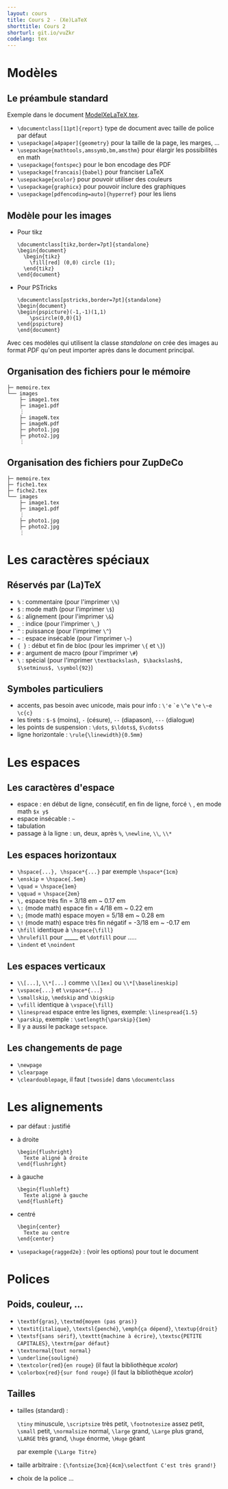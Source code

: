 ```yaml
---
layout: cours
title: Cours 2 - (Xe)LaTeX
shorttitle: Cours 2
shorturl: git.io/vuZkr
codelang: tex
---
```


# Modèles

## Le préambule standard

Exemple dans le document [ModelXeLaTeX.tex](https://ktzanev.github.io/tex4lille1/Exemples/ModelXeLaTeX.tex).

- `\documentclass[11pt]{report}` type de document avec taille de police par défaut
- `\usepackage[a4paper]{geometry}` pour la taille de la page, les marges, ...
- `\usepackage{mathtools,amssymb,bm,amsthm}` pour élargir les possibilités en math
- `\usepackage{fontspec}` pour le bon encodage des PDF
- `\usepackage[francais]{babel}` pour franciser LaTeX
- `\usepackage{xcolor}` pour pouvoir utiliser des couleurs
- `\usepackage{graphicx}` pour pouvoir inclure des graphiques
- `\usepackage[pdfencoding=auto]{hyperref}` pour les liens

## Modèle pour les images

- Pour tikz

  ~~~~~~
  \documentclass[tikz,border=7pt]{standalone}
  \begin{document}
    \begin{tikz}
      \fill[red] (0,0) circle (1);
    \end{tikz}
  \end{document}
  ~~~~~~

- Pour PSTricks 

  ~~~~~~
  \documentclass[pstricks,border=7pt]{standalone}
  \begin{document}
  \begin{pspicture}(-1,-1)(1,1)
      \pscircle(0,0){1}
  \end{pspicture}
  \end{document}
  ~~~~~~

Avec ces modèles qui utilisent la classe _standalone_ on crée des images au format _PDF_ qu'on peut importer après dans le document principal.

## Organisation des fichiers pour le mémoire

~~~~~~
├─ memoire.tex
└── images
    ├─ image1.tex
    ├─ image1.pdf
    ⋮
    ├─ imageN.tex
    ├─ imageN.pdf
    ├─ photo1.jpg
    ├─ photo2.jpg
    ⋮
~~~~~~

## Organisation des fichiers pour ZupDeCo

~~~~~~
├─ memoire.tex
├─ fiche1.tex
├─ fiche2.tex
└── images
    ├─ image1.tex
    ├─ image1.pdf
    ⋮
    ├─ photo1.jpg
    ├─ photo2.jpg
    ⋮
~~~~~~

# Les caractères spéciaux

## Réservés par (La)TeX

- `%`   : commentaire (pour l'imprimer `\%`)
- `$`   : mode math (pour l'imprimer `\$`)
- `&`   : alignement (pour l'imprimer `\&`)
- `_`   : indice (pour l'imprimer `\_`)
- `^`   : puissance (pour l'imprimer `\^`)
- `~`   : espace insécable (pour l'imprimer `\~`)
- `{ }` : début et fin de bloc (pour les imprimer `\{` et `\}`)
- `#`   : argument de macro (pour l'imprimer `\#`)
- `\`   : spécial (pour l'imprimer `\textbackslash, $\backslash$, $\setminus$, \symbol{92}`)

## Symboles particuliers

- accents, pas besoin avec unicode, mais pour info :
  `\'e` <code>\`e</code> `\^e` `\"e` `\~e` `\c{c}`
- les tirets :
  `$-$` (moins), `-` (césure), `--` (diapason), `---` (dialogue)
- les points de suspension :
  `\dots`, `$\ldots$`, `$\cdots$`
- ligne horizontale :
  `\rule{\linewidth}{0.5mm}`

# Les espaces

## Les caractères d'espace

- espace : en début de ligne, consécutif, en fin de ligne, forcé `\` , en mode math `$x y$`
- espace insécable : `~`
- tabulation
- passage à la ligne : un, deux, après `%`, `\newline`, `\\`, `\\*`

## Les espaces horizontaux

- `\hspace{...}, \hspace*{...}` par exemple `\hspace*{1cm}`
- `\enskip` = `\hspace{.5em}`
- `\quad` = `\hspace{1em}`
- `\qquad` = `\hspace{2em}`
- `\,` espace très fin = 3/18 em ~ 0.17 em
- `\:` (mode math) espace fin = 4/18 em ~ 0.22 em
- `\;` (mode math) espace moyen = 5/18 em ~ 0.28 em
- `\!` (mode math) espace très fin négatif = -3/18 em ~ -0.17 em
- `\hfill` identique à `\hspace{\fill}`
- `\hrulefill` pour _____ et `\dotfill` pour .....
- `\indent` et `\noindent`

## Les espaces verticaux

- `\\[...]`, `\\*[...]` comme `\\[1ex]` ou `\\*[\baselineskip]`
- `\vspace{...}` et `\vspace*{...}`
- `\smallskip`, `\medskip` and `\bigskip`
- `\vfill` identique à `\vspace{\fill}`
- `\linespread` espace entre les lignes, exemple: `\linespread{1.5}`
- `\parskip`, exemple : `\setlength{\parskip}{1em}`
- Il y a aussi le package `setspace`.

## Les changements de page

- `\newpage`
- `\clearpage`
- `\cleardoublepage`, il faut `[twoside]` dans `\documentclass`

# Les alignements

- par défaut : justifié
- à droite

  ~~~~~~
  \begin{flushright}
    Texte aligné à droite
  \end{flushright}
  ~~~~~~

- à gauche

  ~~~~~~
  \begin{flushleft}
    Texte aligné à gauche
  \end{flushleft}
  ~~~~~~

- centré

  ~~~~~~
  \begin{center}
    Texte au centre
  \end{center}
  ~~~~~~

- `\usepackage{ragged2e}` : (voir les options) pour tout le document

# Polices

## Poids, couleur, ...

- `\textbf{gras}`, `\textmd{moyen (pas gras)}`
- `\textit{italique}`, `\textsl{penché}`, `\emph{ça dépend}`, `\textup{droit}`
- `\textsf{sans sérif}`, `\texttt{machine à écrire}`, `\textsc{PETITE CAPITALES}`, `\textrm{par défaut}`
- `\textnormal{tout normal}`
- `\underline{souligné}`
- `\textcolor{red}{en rouge}` (il faut la bibliothèque _xcolor_)
- `\colorbox{red}{sur fond rouge}` (il faut la bibliothèque _xcolor_)

## Tailles

- tailles (standard) :

  `\tiny` minuscule, `\scriptsize` très petit, `\footnotesize` assez petit, `\small` petit, `\normalsize` normal, `\large` grand, `\Large` plus grand, `\LARGE` très grand, `\huge` énorme, `\Huge` géant

  par exemple `{\Large Titre}`

- taille arbitraire : `{\fontsize{3cm}{4cm}\selectfont C'est très grand!}`
- choix de la police ...
